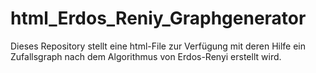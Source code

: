 # html_Erdos_Reniy_Graphgenerator
Dieses Repository stellt eine html-File zur Verfügung mit deren Hilfe ein Zufallsgraph nach dem Algorithmus von Erdos-Renyi erstellt wird.
